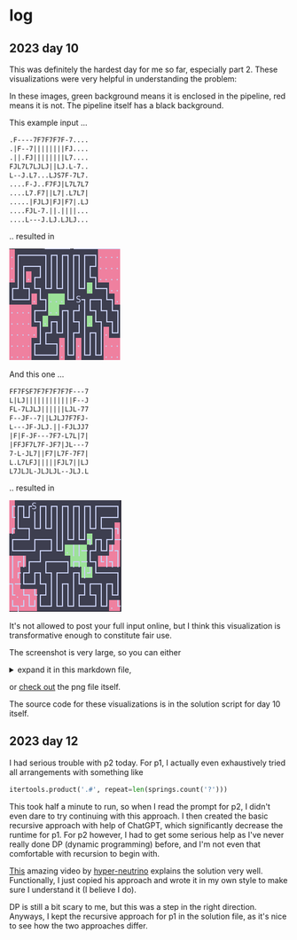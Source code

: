# log

## 2023 day 10

This was definitely the hardest day for me so far, especially part 2.
These visualizations were very helpful in understanding the problem:

In these images, green background means it is enclosed in the pipeline, red means it is not.
The pipeline itself has a black background.

This example input ...

```
.F----7F7F7F7F-7....
.|F--7||||||||FJ....
.||.FJ||||||||L7....
FJL7L7LJLJ||LJ.L-7..
L--J.L7...LJS7F-7L7.
....F-J..F7FJ|L7L7L7
....L7.F7||L7|.L7L7|
.....|FJLJ|FJ|F7|.LJ
....FJL-7.||.||||...
....L---J.LJ.LJLJ...
```

.. resulted in

![Alt text](assets/day10-ex1.png)

And this one ...

```
FF7FSF7F7F7F7F7F---7
L|LJ||||||||||||F--J
FL-7LJLJ||||||LJL-77
F--JF--7||LJLJ7F7FJ-
L---JF-JLJ.||-FJLJJ7
|F|F-JF---7F7-L7L|7|
|FFJF7L7F-JF7|JL---7
7-L-JL7||F7|L7F-7F7|
L.L7LFJ|||||FJL7||LJ
L7JLJL-JLJLJL--JLJ.L
```

.. resulted in

![Alt text](assets/day10-ex2.png)

It's not allowed to post your full input online, but I think this visualization is transformative enough to constitute fair use.

The screenshot is very large, so you can either
<details><summary>expand it in this markdown file,</summary><p>
<img src="assets/day10-full.png" alt="day 10 full input"/>
</p></details>

or [check out](assets/day10-full.png) the png file itself.

The source code for these visualizations is in the solution script for day 10 itself.

## 2023 day 12

I had serious trouble with p2 today.
For p1, I actually even exhaustively tried all arrangements with something like

```python
itertools.product('.#', repeat=len(springs.count('?')))
```

This took half a minute to run, so when I read the prompt for p2, I didn't even dare to try continuing with this approach.
I then created the basic recursive approach with help of ChatGPT, which significantly decrease the runtime for p1.
For p2 however, I had to get some serious help as I've never really done DP (dynamic programming) before, and I'm not even that comfortable with recursion to begin with.

[This](https://youtu.be/g3Ms5e7Jdqo?si=sea2GgO5b6LAy5uS) amazing video by [hyper-neutrino](https://youtube.com/@hyper-neutrino?si=hKw9cVwq7-1mV7b9) explains the solution very well.
Functionally, I just copied his approach and wrote it in my own style to make sure I understand it (I believe I do).

DP is still a bit scary to me, but this was a step in the right direction.
Anyways, I kept the recursive approach for p1 in the solution file, as it's nice to see how the two approaches differ.
